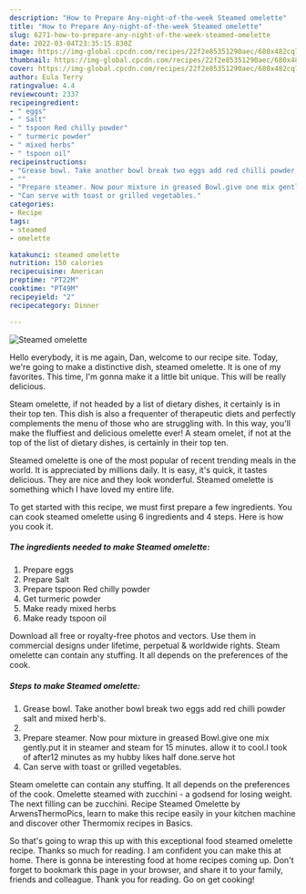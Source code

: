 ```yaml
---
description: "How to Prepare Any-night-of-the-week Steamed omelette"
title: "How to Prepare Any-night-of-the-week Steamed omelette"
slug: 6271-how-to-prepare-any-night-of-the-week-steamed-omelette
date: 2022-03-04T23:35:15.830Z
image: https://img-global.cpcdn.com/recipes/22f2e85351290aec/680x482cq70/steamed-omelette-recipe-main-photo.jpg
thumbnail: https://img-global.cpcdn.com/recipes/22f2e85351290aec/680x482cq70/steamed-omelette-recipe-main-photo.jpg
cover: https://img-global.cpcdn.com/recipes/22f2e85351290aec/680x482cq70/steamed-omelette-recipe-main-photo.jpg
author: Eula Terry
ratingvalue: 4.4
reviewcount: 2337
recipeingredient:
- " eggs"
- " Salt"
- " tspoon Red chilly powder"
- " turmeric powder"
- " mixed herbs"
- " tspoon oil"
recipeinstructions:
- "Grease bowl. Take another bowl break two eggs add red chilli powder salt and mixed herb&#39;s."
- ""
- "Prepare steamer. Now pour mixture in greased Bowl.give one mix gently.put it in steamer and steam for 15 minutes. allow it to cool.I took of after12 minutes as my hubby likes half done.serve hot"
- "Can serve with toast or grilled vegetables."
categories:
- Recipe
tags:
- steamed
- omelette

katakunci: steamed omelette 
nutrition: 150 calories
recipecuisine: American
preptime: "PT22M"
cooktime: "PT49M"
recipeyield: "2"
recipecategory: Dinner

---
```



![Steamed omelette](https://img-global.cpcdn.com/recipes/22f2e85351290aec/680x482cq70/steamed-omelette-recipe-main-photo.jpg)

Hello everybody, it is me again, Dan, welcome to our recipe site. Today, we're going to make a distinctive dish, steamed omelette. It is one of my favorites. This time, I'm gonna make it a little bit unique. This will be really delicious.

Steam omelette, if not headed by a list of dietary dishes, it certainly is in their top ten. This dish is also a frequenter of therapeutic diets and perfectly complements the menu of those who are struggling with. In this way, you&#39;ll make the fluffiest and delicious omelette ever! A steam omelet, if not at the top of the list of dietary dishes, is certainly in their top ten.

Steamed omelette is one of the most popular of recent trending meals in the world. It is appreciated by millions daily. It is easy, it's quick, it tastes delicious. They are nice and they look wonderful. Steamed omelette is something which I have loved my entire life.


To get started with this recipe, we must first prepare a few ingredients. You can cook steamed omelette using 6 ingredients and 4 steps. Here is how you cook it.

<!--inarticleads1-->

##### The ingredients needed to make Steamed omelette:

1. Prepare  eggs
1. Prepare  Salt
1. Prepare  tspoon Red chilly powder
1. Get  turmeric powder
1. Make ready  mixed herbs
1. Make ready  tspoon oil


Download all free or royalty-free photos and vectors. Use them in commercial designs under lifetime, perpetual &amp; worldwide rights. Steam omelette can contain any stuffing. It all depends on the preferences of the cook. 

<!--inarticleads2-->

##### Steps to make Steamed omelette:

1. Grease bowl. Take another bowl break two eggs add red chilli powder salt and mixed herb&#39;s.
1. 
1. Prepare steamer. Now pour mixture in greased Bowl.give one mix gently.put it in steamer and steam for 15 minutes. allow it to cool.I took of after12 minutes as my hubby likes half done.serve hot
1. Can serve with toast or grilled vegetables.


Steam omelette can contain any stuffing. It all depends on the preferences of the cook. Omelette steamed with zucchini - a godsend for losing weight. The next filling can be zucchini. Recipe Steamed Omelette by ArwensThermoPics, learn to make this recipe easily in your kitchen machine and discover other Thermomix recipes in Basics. 

So that's going to wrap this up with this exceptional food steamed omelette recipe. Thanks so much for reading. I am confident you can make this at home. There is gonna be interesting food at home recipes coming up. Don't forget to bookmark this page in your browser, and share it to your family, friends and colleague. Thank you for reading. Go on get cooking!
